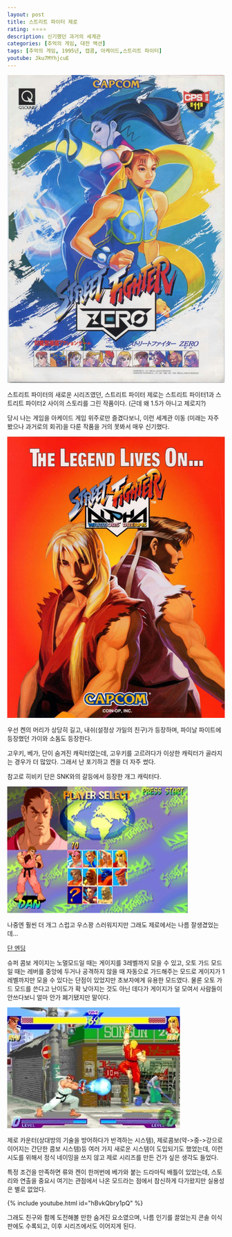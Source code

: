 ```yaml
---
layout: post
title: 스트리트 파이터 제로
rating: ⭐️⭐️⭐️⭐️
description: 신기했던 과거의 세계관
categories: [추억의 게임, 대전 액션]
tags: [추억의 게임, 1995년, 캡콤, 아케이드,스트리트 파이터]
youtube: Jku7MYhjcuE
---
```


![sfz](../../img/2002/sfz_03.jpg)

스트리트 파이터의 새로운 시리즈였던, 스트리트 파이터 제로는 스트리트 파이터1과 스트리트 파이터2 사이의 스토리를 그린 작품이다. (근데 왜 1.5가 아니고 제로지?)

당시 나는 게임을 아케이드 게임 위주로만 즐겼다보니, 이런 세계관 이동 (미래는 자주 봤으나 과거로의 회귀)을 다룬 작품을 거의 못봐서 매우 신기했다.

![sfz](../../img/2002/sfz_00.jpg)

우선 켄의 머리가 상당히 길고, 내쉬(설정상 가일의 친구)가 등장하며, 파이날 파이트에 등장했던 가이와 소돔도 등장한다. 

고우키, 베가, 단이 숨겨진 캐릭터였는데, 고우키를 고르려다가 이상한 캐릭터가 골라지는 경우가 더 많았다. 그래서 난 포기하고 켄을 더 자주 썼다.

참고로 히비키 단은 SNK와의 갈등에서 등장한 개그 캐릭터다.

![sfz](../../img/2002/sfz_01.jpg)

나중엔 훨씬 더 개그 스럽고 우스꽝 스러워지지만 그래도 제로에서는 나름 잘생겼었는데... 

[단 엔딩](https://bbs.ruliweb.com/family/508/board/182821/read/1814740)

슈퍼 콤보 게이지는 노멀모드일 때는 게이지를 3레벨까지 모을 수 있고, 오토 가드 모드일 때는 레버를 중앙에 두거나 공격하지 않을 때 자동으로 가드해주는 모드로 게이지가 1레벨까지만 모을 수 있다는 단점이 있었지만 초보자에게 유용한 모드였다. 물론 오토 가드 모드를 쓴다고 난이도가 확 낮아지는 것도 아닌 데다가 게이지가 덜 모여서 사람들이 안쓰다보니 얼마 안가 폐기됐지만 말이다.

![sfz](../../img/2002/sfz_02.jpg)

제로 카운터(상대방의 기술을 방어하다가 반격하는 시스템), 제로콤보(약->중->강으로 이어지는 간단한 콤보 시스템)등 여러 가지 새로운 시스템이 도입되기도 했었는데, 이런 시도를 위해서 정식 네이밍을 쓰지 않고 제로 시리즈를 만든 건가 싶은 생각도 들었다.

특정 조건을 만족하면 류와 켄이 한꺼번에 베가와 붙는 드라마틱 배틀이 있었는데, 스토리와 연출을 중요시 여기는 관점에서 나온 모드라는 점에서 참신하게 다가왔지만 실용성은 별로 없었다.

{% include youtube.html id="hBvkQbry1pQ" %}

그래도 친구와 함께 도전해볼 만한 숨겨진 요소였으며, 나름 인기를 끌었는지 콘솔 이식판에도 수록되고, 이후 시리즈에서도 이어지게 된다.